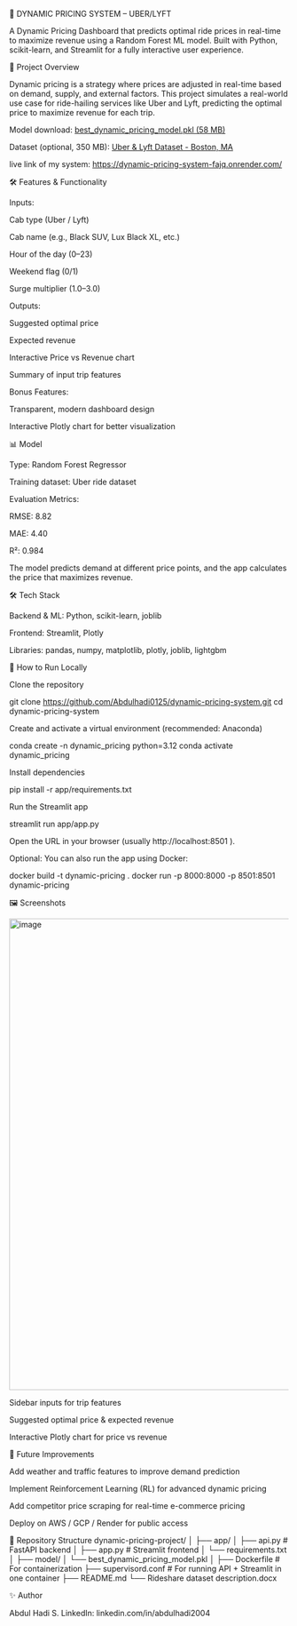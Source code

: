🚖 DYNAMIC PRICING SYSTEM – UBER/LYFT

A Dynamic Pricing Dashboard that predicts optimal ride prices in real-time to maximize revenue using a Random Forest ML model. Built with Python, scikit-learn, and Streamlit for a fully interactive user experience.

📌 Project Overview

Dynamic pricing is a strategy where prices are adjusted in real-time based on demand, supply, and external factors.
This project simulates a real-world use case for ride-hailing services like Uber and Lyft, predicting the optimal price to maximize revenue for each trip.

Model download: [best_dynamic_pricing_model.pkl (58 MB)](https://drive.google.com/file/d/1Q0D5bjbtM5rW7OU6ZrFNymNR0urBSONU/view?usp=drive_link)

Dataset (optional, 350 MB): [Uber & Lyft Dataset - Boston, MA](https://www.kaggle.com/datasets/brllrb/uber-and-lyft-dataset-boston-ma?resource=download)

live link of my system: https://dynamic-pricing-system-fajq.onrender.com/

🛠️ Features & Functionality

Inputs:

Cab type (Uber / Lyft)

Cab name (e.g., Black SUV, Lux Black XL, etc.)

Hour of the day (0–23)

Weekend flag (0/1)

Surge multiplier (1.0–3.0)

Outputs:

Suggested optimal price

Expected revenue

Interactive Price vs Revenue chart

Summary of input trip features

Bonus Features:

Transparent, modern dashboard design

Interactive Plotly chart for better visualization

📊 Model

Type: Random Forest Regressor

Training dataset: Uber ride dataset

Evaluation Metrics:

RMSE: 8.82

MAE: 4.40

R²: 0.984

The model predicts demand at different price points, and the app calculates the price that maximizes revenue.

🛠️ Tech Stack

Backend & ML: Python, scikit-learn, joblib

Frontend: Streamlit, Plotly

Libraries: pandas, numpy, matplotlib, plotly, joblib, lightgbm

🚀 How to Run Locally

Clone the repository

git clone https://github.com/Abdulhadi0125/dynamic-pricing-system.git
cd dynamic-pricing-system


Create and activate a virtual environment (recommended: Anaconda)

conda create -n dynamic_pricing python=3.12
conda activate dynamic_pricing


Install dependencies

pip install -r app/requirements.txt


Run the Streamlit app

streamlit run app/app.py


Open the URL in your browser (usually http://localhost:8501
).

Optional: You can also run the app using Docker:

docker build -t dynamic-pricing .
docker run -p 8000:8000 -p 8501:8501 dynamic-pricing

🖼️ Screenshots

<img width="1919" height="849" alt="image" src="https://github.com/user-attachments/assets/9671d7f4-14f8-46d1-aff5-907d1c09c940" />


Sidebar inputs for trip features

Suggested optimal price & expected revenue

Interactive Plotly chart for price vs revenue

🔮 Future Improvements

Add weather and traffic features to improve demand prediction

Implement Reinforcement Learning (RL) for advanced dynamic pricing

Add competitor price scraping for real-time e-commerce pricing

Deploy on AWS / GCP / Render for public access

📂 Repository Structure
dynamic-pricing-project/
│
├── app/
│   ├── api.py          # FastAPI backend
│   ├── app.py          # Streamlit frontend
│   └── requirements.txt
│
├── model/
│   └── best_dynamic_pricing_model.pkl
│
├── Dockerfile          # For containerization
├── supervisord.conf    # For running API + Streamlit in one container
├── README.md
└── Rideshare dataset description.docx

✨ Author

Abdul Hadi S.
LinkedIn: linkedin.com/in/abdulhadi2004

